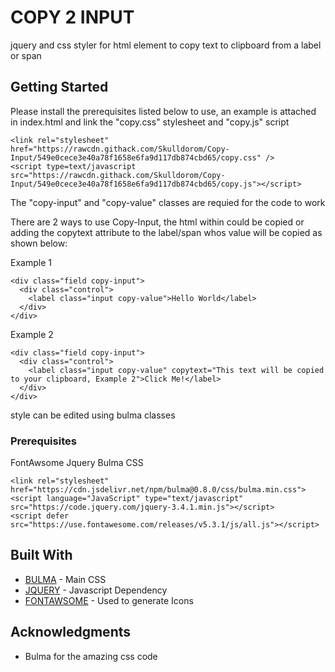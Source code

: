 # COPY 2 INPUT

jquery and css styler for html element to copy text to clipboard from a label or span

## Getting Started

Please install the prerequisites listed below to use, an example is attached in index.html and link the "copy.css" stylesheet and "copy.js" script
```
<link rel="stylesheet" href="https://rawcdn.githack.com/Skulldorom/Copy-Input/549e0cece3e40a78f1658e6fa9d117db874cbd65/copy.css" />
<script type=text/javascript src="https://rawcdn.githack.com/Skulldorom/Copy-Input/549e0cece3e40a78f1658e6fa9d117db874cbd65/copy.js"></script>
```
The "copy-input" and "copy-value" classes are requied for the code to work

There are 2 ways to use Copy-Input, the html within could be copied or adding the copytext attribute to the label/span whos value will be copied as shown below:

Example 1
```
<div class="field copy-input">
  <div class="control">
    <label class="input copy-value">Hello World</label> 
  </div>
</div>
```
Example 2
```
<div class="field copy-input">
  <div class="control">
    <label class="input copy-value" copytext="This text will be copied to your clipboard, Example 2">Click Me!</label> 
  </div>
</div>
```

style can be edited using bulma classes

### Prerequisites

FontAwsome
Jquery
Bulma CSS

```
<link rel="stylesheet" href="https://cdn.jsdelivr.net/npm/bulma@0.8.0/css/bulma.min.css">
<script language="JavaScript" type="text/javascript" src="https://code.jquery.com/jquery-3.4.1.min.js"></script>
<script defer src="https://use.fontawesome.com/releases/v5.3.1/js/all.js"></script>
```

## Built With

* [BULMA](https://bulma.io/) - Main CSS
* [JQUERY](https://jquery.com/) - Javascript Dependency
* [FONTAWSOME](https://fontawesome.com/) - Used to generate Icons

## Acknowledgments

* Bulma for the amazing css code
